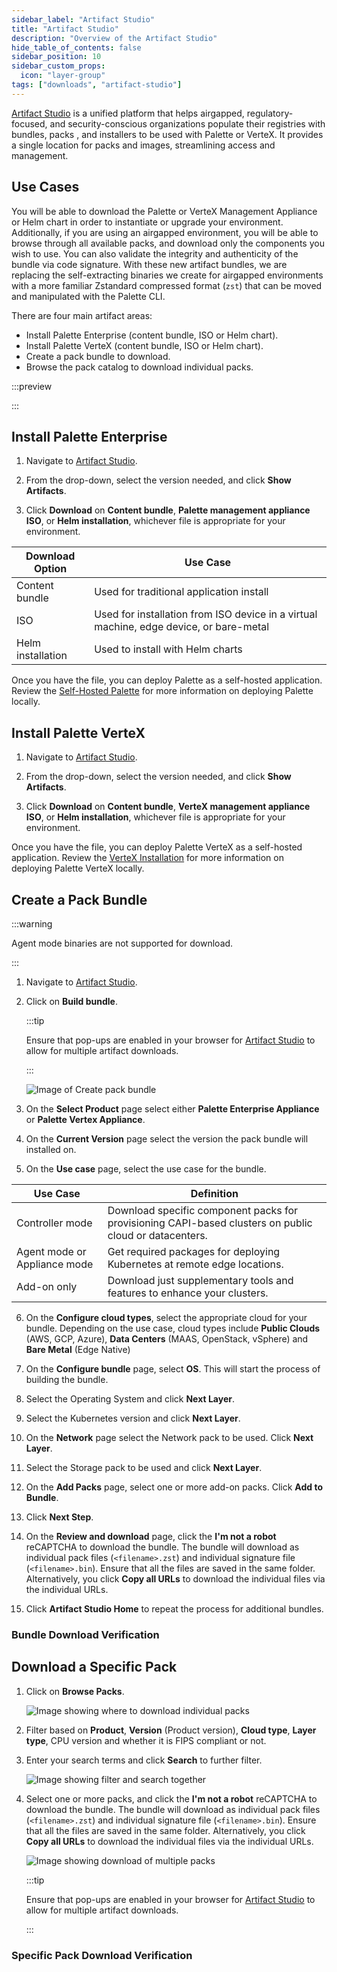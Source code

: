 ```yaml
---
sidebar_label: "Artifact Studio"
title: "Artifact Studio"
description: "Overview of the Artifact Studio"
hide_table_of_contents: false
sidebar_position: 10
sidebar_custom_props:
  icon: "layer-group"
tags: ["downloads", "artifact-studio"]
---
```


[Artifact Studio](https://artifact-studio.spectrocloud.com/) is a unified platform that helps airgapped,
regulatory-focused, and security-conscious organizations populate their registries with bundles, packs , and installers
to be used with Palette or VerteX. It provides a single location for packs and images, streamlining access and
management.

## Use Cases

You will be able to download the Palette or VerteX Management Appliance or Helm chart in order to instantiate or upgrade
your environment. Additionally, if you are using an airgapped environment, you will be able to browse through all
available packs, and download only the components you wish to use. You can also validate the integrity and authenticity
of the bundle via code signature. With these new artifact bundles, we are replacing the self-extracting binaries we
create for airgapped environments with a more familiar Zstandard compressed format (`zst`) that can be moved and
manipulated with the Palette CLI.

There are four main artifact areas:

- Install Palette Enterprise (content bundle, ISO or Helm chart).
- Install Palette VerteX (content bundle, ISO or Helm chart).
- Create a pack bundle to download.
- Browse the pack catalog to download individual packs.

:::preview

:::

## Install Palette Enterprise

1. Navigate to [Artifact Studio](https://artifact-studio.spectrocloud.com/).

2. From the drop-down, select the version needed, and click **Show Artifacts**.

3. Click **Download** on **Content bundle**, **Palette management appliance ISO**, or **Helm installation**, whichever
   file is appropriate for your environment.

| Download Option   | Use Case                                                                               |
| ----------------- | -------------------------------------------------------------------------------------- |
| Content bundle    | Used for traditional application install                                               |
| ISO               | Used for installation from ISO device in a virtual machine, edge device, or bare-metal |
| Helm installation | Used to install with Helm charts                                                       |

Once you have the file, you can deploy Palette as a self-hosted application. Review the
[Self-Hosted Palette](../enterprise-version/install-palette/palette-management-appliance.md) for more information on
deploying Palette locally.

## Install Palette VerteX

1. Navigate to [Artifact Studio](https://artifact-studio.spectrocloud.com/).

2. From the drop-down, select the version needed, and click **Show Artifacts**.

3. Click **Download** on **Content bundle**, **VerteX management appliance ISO**, or **Helm installation**, whichever
   file is appropriate for your environment.

Once you have the file, you can deploy Palette VerteX as a self-hosted application. Review the
[VerteX Installation](../vertex/install-palette-vertex/vertex-management-appliance.md) for more information on deploying
Palette VerteX locally.

## Create a Pack Bundle

:::warning

Agent mode binaries are not supported for download.

:::

1. Navigate to [Artifact Studio](https://artifact-studio.spectrocloud.com/).

2. Click on **Build bundle**.

   :::tip

   Ensure that pop-ups are enabled in your browser for [Artifact Studio](https://artifact-studio.spectrocloud.com/) to
   allow for multiple artifact downloads.

   :::

   ![Image of Create pack bundle](../../../static/assets/docs/images/downloads/downloads_artifact-studio-build-bundle.webp)

3. On the **Select Product** page select either **Palette Enterprise Appliance** or **Palette Vertex Appliance**.

4. On the **Current Version** page select the version the pack bundle will installed on.

5. On the **Use case** page, select the use case for the bundle.

| Use Case                     | Definition                                                                                             |
| ---------------------------- | ------------------------------------------------------------------------------------------------------ |
| Controller mode              | Download specific component packs for provisioning CAPI-based clusters on public cloud or datacenters. |
| Agent mode or Appliance mode | Get required packages for deploying Kubernetes at remote edge locations.                               |
| Add-on only                  | Download just supplementary tools and features to enhance your clusters.                               |

6. On the **Configure cloud types**, select the appropriate cloud for your bundle. Depending on the use case, cloud
   types include **Public Clouds** (AWS, GCP, Azure), **Data Centers** (MAAS, OpenStack, vSphere) and **Bare Metal**
   (Edge Native)

7. On the **Configure bundle** page, select **OS**. This will start the process of building the bundle.

8. Select the Operating System and click **Next Layer**.

9. Select the Kubernetes version and click **Next Layer**.

10. On the **Network** page select the Network pack to be used. Click **Next Layer**.

11. Select the Storage pack to be used and click **Next Layer**.

12. On the **Add Packs** page, select one or more add-on packs. Click **Add to Bundle**.

13. Click **Next Step**.

14. On the **Review and download** page, click the **I'm not a robot** reCAPTCHA to download the bundle. The bundle will
    download as individual pack files (`<filename>.zst`) and individual signature file (`<filename>.bin`). Ensure that
    all the files are saved in the same folder. Alternatively, you click **Copy all URLs** to download the individual
    files via the individual URLs.

15. Click **Artifact Studio Home** to repeat the process for additional bundles.

### Bundle Download Verification

<PartialsComponent category="security" name="artifact-studio-signature-verification" />

## Download a Specific Pack

1. Click on **Browse Packs**.

   ![Image showing where to download individual packs](../../../static/assets/docs/images/downloads/downloads_artifact-studio-browse-packs.webp)

2. Filter based on **Product**, **Version** (Product version), **Cloud type**, **Layer type**, CPU version and whether
   it is FIPS compliant or not.

3. Enter your search terms and click **Search** to further filter.

   ![Image showing filter and search together](../../../static/assets/docs/images/downloads/downloads_artifact-studio-search-and-filter.webp)

4. Select one or more packs, and click the **I'm not a robot** reCAPTCHA to download the bundle. The bundle will
   download as individual pack files (`<filename>.zst`) and individual signature file (`<filename>.bin`). Ensure that
   all the files are saved in the same folder. Alternatively, you click **Copy all URLs** to download the individual
   files via the individual URLs.

   ![Image showing download of multiple packs](../../../static/assets/docs/images/downloads/downloads_artifact-studio-individual-packs-download.webp)

   :::tip

   Ensure that pop-ups are enabled in your browser for [Artifact Studio](https://artifact-studio.spectrocloud.com/) to
   allow for multiple artifact downloads.

   :::

### Specific Pack Download Verification

<PartialsComponent category="security" name="artifact-studio-signature-verification" />

